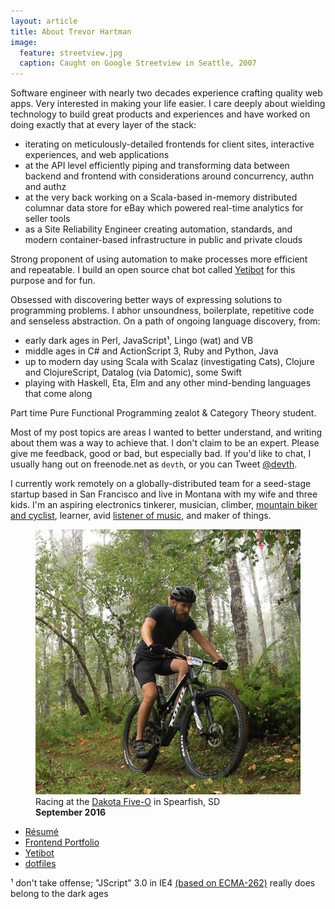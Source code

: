 ```yaml
---
layout: article
title: About Trevor Hartman
image:
  feature: streetview.jpg
  caption: Caught on Google Streetview in Seattle, 2007
---
```


Software engineer with nearly two decades experience crafting quality web apps.
Very interested in making your life easier. I care deeply about wielding
technology to build great products and experiences and have worked on doing
exactly that at every layer of the stack:

- iterating on meticulously-detailed frontends for client sites, interactive
  experiences, and web applications
- at the API level efficiently piping and transforming data between backend and
  frontend with considerations around concurrency, authn and authz
- at the very back working on a Scala-based in-memory distributed columnar
  data store for eBay which powered real-time analytics for seller tools
- as a Site Reliability Engineer creating automation, standards, and
  modern container-based infrastructure in public and private clouds

Strong proponent of using automation to make processes more efficient and
repeatable. I build an open source chat bot called
[Yetibot](https://github.com/devth/yetibot) for this purpose and for fun.

Obsessed with discovering better ways of expressing solutions to programming
problems. I abhor unsoundness, boilerplate, repetitive code and senseless
abstraction. On a path of ongoing language discovery, from:

- early dark ages in Perl, JavaScript¹, Lingo (wat) and VB
- middle ages in C# and ActionScript 3, Ruby and Python, Java
- up to modern day using Scala with Scalaz (investigating Cats), Clojure and
  ClojureScript, Datalog (via Datomic), some Swift
- playing with Haskell, Eta, Elm and any other mind-bending languages that come
  along

Part time Pure Functional Programming zealot & Category Theory student.

Most of my post topics are areas I wanted to better understand, and writing
about them was a way to achieve that. I don't claim to be an expert. Please give
me feedback, good or bad, but especially bad. If you'd like to chat, I usually
hang out on freenode.net as `devth`, or you can Tweet
[@devth](https://twitter.com/devth).

I currently work remotely on a globally-distributed team for a seed-stage
startup based in San Francisco and live in Montana with my wife and three kids.
I'm an aspiring electronics tinkerer, musician, climber, [mountain biker and
cyclist](https://www.strava.com/athletes/devth), learner, avid [listener of
music](https://www.last.fm/user/trevorhartman), and maker of things.

<figure>
  <img src="/images/dakota-50.jpg" alt="Dakota 50" />
  <figcaption>
    Racing at the <a href="http://www.dakotafiveo.com/">Dakota Five-O</a> in
    Spearfish, SD<br>
    <strong>September 2016</strong>
  </figcaption>
</figure>

- [Résumé](Trevor-Hartman-resume.pdf)
- [Frontend Portfolio](http://cargocollective.com/devth)
- [Yetibot](https://github.com/devth/yetibot)
- [dotfiles](https://github.com/devth/dotfiles)

¹ don't take offense; "JScript" 3.0 in IE4 [(based on
ECMA-262)](https://en.wikipedia.org/wiki/JScript#Versions) really does belong
to the dark ages
